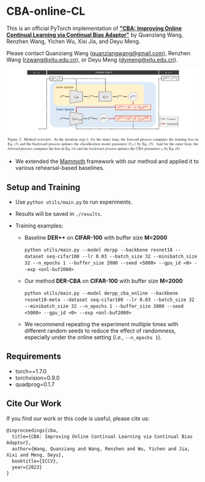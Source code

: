 # CBA-online-CL

This is an official PyTorch implementation of [**"CBA: Improving Online Continual Learning via Continual Bias Adaptor"**](https://arxiv.org/abs/2308.06925) by Quanziang Wang, Renzhen Wang, Yichen Wu, Xixi Jia, and Deyu Meng.

Please contact Quanziang Wang ([quanziangwang@gmail.com](mailto:quanziangwang@gmail.com)), Renzhen Wang ([rzwang@xjtu.edu.cn](mailto:rzwang@xjtu.edu.cn)), or Deyu Meng ([dymeng@xjtu.edu.cn](mailto:dymeng@xjtu.edu.cn)).

![Main Illustration](./pics/main_illustration.png)

* We extended the [Mammoth](https://github.com/aimagelab/mammoth) framework with our method and applied it to various rehearsal-based baselines.



## Setup and Training

* Use `python utils/main.py` to run experiments.

* Results will be saved in `./results`.

* Training examples:

  * Baseline **DER++** on **CIFAR-100** with buffer size **M=2000**

    `python utils/main.py --model derpp --backbone resnet18 --dataset seq-cifar100 --lr 0.03 --batch_size 32 --minibatch_size 32 --n_epochs 1 --buffer_size 2000 --seed <5000> --gpu_id <0> --exp <onl-buf2000>`

  * Our method **DER-CBA** on **CIFAR-100** with buffer size **M=2000**

    `python utils/main.py --model derpp_cba_online --backbone resnet18-meta --dataset seq-cifar100 --lr 0.03 --batch_size 32 --minibatch_size 32 --n_epochs 1 --buffer_size 2000 --seed <5000> --gpu_id <0> --exp <onl-buf2000>`

  * We recommend repeating the experiment multiple times with different random seeds to reduce the effect of randomness, especially under the online setting (*i.e.*, `--n_epochs 1`).



## Requirements

* torch==1.7.0
* torchvision=0.9.0
* quadprog=0.1.7



## Cite Our Work

If you find our work or this code is useful, please cite us:

```
@inproceedings{cba,
  title={CBA: Improving Online Continual Learning via Continual Bias Adaptor},
  author={Wang, Quanziang and Wang, Renzhen and Wu, Yichen and Jia, Xixi and Meng, Deyu},
  booktitle={ICCV},
  year={2023}
}
```









